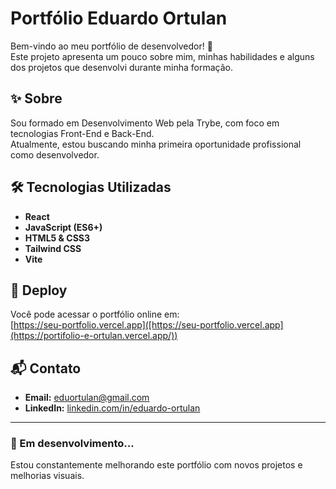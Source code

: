 # Portfólio Eduardo Ortulan

Bem-vindo ao meu portfólio de desenvolvedor! 🚀  
Este projeto apresenta um pouco sobre mim, minhas habilidades e alguns dos projetos que desenvolvi durante minha formação.

## ✨ Sobre

Sou formado em Desenvolvimento Web pela Trybe, com foco em tecnologias Front-End e Back-End.  
Atualmente, estou buscando minha primeira oportunidade profissional como desenvolvedor.

## 🛠️ Tecnologias Utilizadas

- **React**
- **JavaScript (ES6+)**
- **HTML5 & CSS3**
- **Tailwind CSS**
- **Vite**

## 🔗 Deploy

Você pode acessar o portfólio online em:  
[https://seu-portfolio.vercel.app]([https://seu-portfolio.vercel.app](https://portifolio-e-ortulan.vercel.app/))

## 📬 Contato

- **Email:** eduortulan@gmail.com
- **LinkedIn:** [linkedin.com/in/eduardo-ortulan]([https://linkedin.com/in/eduardo-ortulan](https://www.linkedin.com/in/eduardo-ortulan-roberto-2435b51b5/))  


---

### 🚧 Em desenvolvimento...

Estou constantemente melhorando este portfólio com novos projetos e melhorias visuais.
